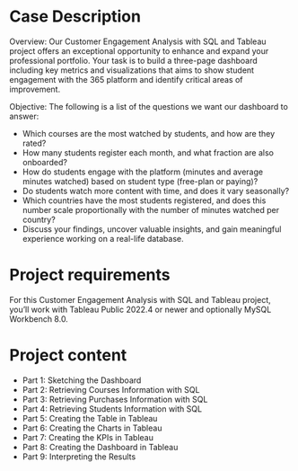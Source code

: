 # Case Description

Overview: Our Customer Engagement Analysis with SQL and Tableau project offers an exceptional opportunity to enhance and expand your professional portfolio. Your task is to build a three-page dashboard including key metrics and visualizations that aims to show student engagement with the 365 platform and identify critical areas of improvement. 

Objective: The following is a list of the questions we want our dashboard to answer:

- Which courses are the most watched by students, and how are they rated?
- How many students register each month, and what fraction are also onboarded?
- How do students engage with the platform (minutes and average minutes watched) based on student type (free-plan or paying)?
- Do students watch more content with time, and does it vary seasonally?
- Which countries have the most students registered, and does this number scale proportionally with the number of minutes watched per country?
- Discuss your findings, uncover valuable insights, and gain meaningful experience working on a real-life database.

# Project requirements

For this Customer Engagement Analysis with SQL and Tableau project, you’ll work with Tableau Public 2022.4 or newer and optionally MySQL Workbench 8.0.

#  Project content

- Part 1: Sketching the Dashboard
- Part 2: Retrieving Courses Information with SQL
- Part 3: Retrieving Purchases Information with SQL
- Part 4: Retrieving Students Information with SQL
- Part 5: Creating the Table in Tableau
- Part 6: Creating the Charts in Tableau
- Part 7: Creating the KPIs in Tableau
- Part 8: Creating the Dashboard in Tableau
- Part 9: Interpreting the Results
